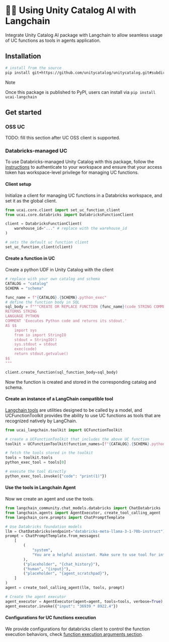 # 🦜🔗 Using Unity Catalog AI with Langchain

Integrate Unity Catalog AI package with Langchain to allow seamless usage of UC functions as tools in agents application.

## Installation

```sh
# install from the source
pip install git+https://github.com/unitycatalog/unitycatalog.git#subdirectory=unitycatalog-ai/integrations/langchain
```

> [!NOTE]
> Once this package is published to PyPI, users can install via `pip install ucai-langchain`

## Get started

### OSS UC

TODO: fill this section after UC OSS client is supported.

### Databricks-managed UC

To use Databricks-managed Unity Catalog with this package, follow the [instructions](https://docs.databricks.com/en/dev-tools/cli/authentication.html#authentication-for-the-databricks-cli) to authenticate to your workspace and ensure that your access token has workspace-level privilege for managing UC functions.

#### Client setup

Initialize a client for managing UC functions in a Databricks workspace, and set it as the global client.

```python
from ucai.core.client import set_uc_function_client
from ucai.core.databricks import DatabricksFunctionClient

client = DatabricksFunctionClient(
    warehouse_id="..." # replace with the warehouse_id
)

# sets the default uc function client
set_uc_function_client(client)
```

#### Create a function in UC

Create a python UDF in Unity Catalog with the client

```python
# replace with your own catalog and schema
CATALOG = "catalog"
SCHEMA = "schema"

func_name = f"{CATALOG}.{SCHEMA}.python_exec"
# define the function body in SQL
sql_body = f"""CREATE OR REPLACE FUNCTION {func_name}(code STRING COMMENT 'Python code to execute. Remember to print the final result to stdout.')
RETURNS STRING
LANGUAGE PYTHON
COMMENT 'Executes Python code and returns its stdout.'
AS $$
    import sys
    from io import StringIO
    stdout = StringIO()
    sys.stdout = stdout
    exec(code)
    return stdout.getvalue()
$$
"""

client.create_function(sql_function_body=sql_body)
```

Now the function is created and stored in the corresponding catalog and schema.

#### Create an instance of a LangChain compatible tool

[Langchain tools](https://python.langchain.com/v0.2/docs/concepts/#tools) are utilities designed to be called by a model, and UCFunctionToolkit provides the ability to use UC functions as tools that are recognized natively by LangChain.

```python
from ucai_langchain.toolkit import UCFunctionToolkit

# create a UCFunctionToolkit that includes the above UC function
toolkit = UCFunctionToolkit(function_names=[f"{CATALOG}.{SCHEMA}.python_exec"])

# fetch the tools stored in the toolkit
tools = toolkit.tools
python_exec_tool = tools[0]

# execute the tool directly
python_exec_tool.invoke({"code": "print(1)"})
```

#### Use the tools in Langchain Agent

Now we create an agent and use the tools.

```python
from langchain_community.chat_models.databricks import ChatDatabricks
from langchain.agents import AgentExecutor, create_tool_calling_agent
from langchain_core.prompts import ChatPromptTemplate

# Use Databricks foundation models
llm = ChatDatabricks(endpoint="databricks-meta-llama-3-1-70b-instruct")
prompt = ChatPromptTemplate.from_messages(
    [
        (
            "system",
            "You are a helpful assistant. Make sure to use tool for information.",
        ),
        ("placeholder", "{chat_history}"),
        ("human", "{input}"),
        ("placeholder", "{agent_scratchpad}"),
    ]
)
agent = create_tool_calling_agent(llm, tools, prompt)

# Create the agent executor
agent_executor = AgentExecutor(agent=agent, tools=tools, verbose=True)
agent_executor.invoke({"input": "36939 * 8922.4"})
```

#### Configurations for UC functions execution

We provide configurations for databricks client to control the function execution behaviors, check [function execution arguments section](../../README.md#function-execution-arguments-configuration).
